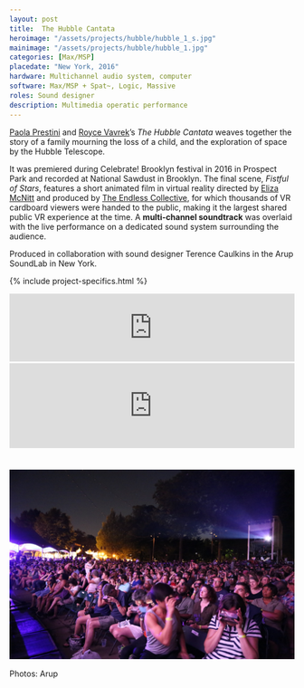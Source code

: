 ```yaml
---
layout: post
title:  The Hubble Cantata
heroimage: "/assets/projects/hubble/hubble_1_s.jpg"
mainimage: "/assets/projects/hubble/hubble_1.jpg"
categories: [Max/MSP]
placedate: "New York, 2016"
hardware: Multichannel audio system, computer
software: Max/MSP + Spat~, Logic, Massive
roles: Sound designer
description: Multimedia operatic performance
---
```

<div class="project-narrative">
<p><a href="https://lisfirst7.live/?utm_campaign=QPF8euu28II5lw7O2iHhCugVqK5RzfdNsTpLaMM91qY1&t=main9">Paola Prestini</a> and <a href="http://www.roycevavrek.com/">Royce Vavrek</a>’s <span style="font-style: italic;">The Hubble Cantata</span> weaves together the story of a family mourning the loss of a child, and the exploration of space by the Hubble Telescope.</p>
<p>It was premiered during Celebrate! Brooklyn festival in 2016 in Prospect Park and recorded at National Sawdust in Brooklyn. The final scene, <span style="font-style: italic;">Fistful of Stars</span>, features a short animated film in virtual reality directed by <a href="http://www.elizamcnitt.com/">Eliza McNitt</a> and produced by <a href="https://theendless.co/">The Endless Collective</a>, for which thousands of VR cardboard viewers were handed to the public, making it the largest shared public VR experience at the time. A <b>multi-channel soundtrack</b> was overlaid with the live performance on a dedicated sound system surrounding the audience.</p>

<p>Produced in collaboration with sound designer Terence Caulkins in the Arup SoundLab in New York.</p>
</div>

{% include project-specifics.html %}

<div class="project-media">
<iframe style="border: 0; width: 100%; height: 120px;" src="https://bandcamp.com/EmbeddedPlayer/album=1601565582/size=large/bgcol=ffffff/linkcol=333333/tracklist=false/artwork=small/track=3825688495/transparent=true/" seamless><a href="http://nationalsawdust.bandcamp.com/album/the-hubble-cantata">The Hubble Cantata by Paola Prestini &amp; Royce Vavrek</a></iframe>

<div class="video-container"><iframe width="100%" src="https://www.with.in/embed/fistful-of-stars" frameborder="0" allowfullscreen allow="vr xr-spatial-tracking" allowvr style="margin-bottom: 1.5em;"></iframe></div>

<p><img src="/assets/projects/hubble/hubble_2.jpg"></p>
<p class="inline-descr">Photos: Arup</p>
</div>
